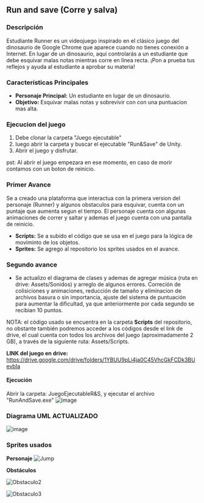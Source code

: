 ## Run and save (Corre y salva)
### Descripción

Estudiante Runner es un videojuego inspirado en el clásico juego del dinosaurio de Google Chrome que aparece cuando no tienes conexión a Internet. En lugar de un dinosaurio, aquí controlarás a un estudiante que debe esquivar malas notas mientras corre en línea recta. ¡Pon a prueba tus reflejos y ayuda al estudiante a aprobar su materia!

### Características Principales

- **Personaje Principal:** Un estudiante en lugar de un dinosaurio.
- **Objetivo:** Esquivar malas notas y sobrevivir con con una puntuacion mas alta.

### Ejecucion del juego 
  1. Debe clonar la carpeta "Juego ejecutable"
  2. luego abrir la carpeta y buscar el ejecutable "Run&Save" de Unity.
  3. Abrir el juego y disfrutar.
     
pst: Al abrir el juego empezara en ese momento, en caso de morir contamos con un boton de reinicio.
### Primer Avance

Se a creado una plataforma que interactua con la primera version del personaje (Runner) y algunos obstaculos para esquivar, cuenta con un puntaje que aumenta segun el tiempo. El personaje cuenta con algunas animaciones de correr y saltar y ademas el juego cuenta con una pantalla de reinicio.

- **Scripts:** Se a subido el código que se usa en el juego para la lógica de moviminto de los objetos.
- **Sprites:** Se agrego al repositorio los sprites usados en el avance.

### Segundo avance

- Se actualizo el diagrama de clases y ademas de agregar música (ruta en drive: Assets/Sonidos) y arreglo de algunos errores. Correción de colisiciones y animaciones, reducción de tamaño y eliminacion de archivos basura o sin importancia, ajuste del sistema de puntuación para aumentar la dificultad, ya que anteriormente por cada segundo se recibian 10 puntos.<br>

NOTA: el código usado se encuentra en la carpeta **Scripts** del repositorio, no obstante también podremos acceder a los códigos desde el link de drive, el cual cuenta con todos los archivos del juego (aproximadamente 2 GB), a través de la siguiente ruta: Assets/Scripts.

**LINK del juego en drive:** [https://drive.google.com/drive/folders/1YBUU9pLi4ja0C45VhcGkFCDk3BUevbIa ](https://drive.google.com/drive/folders/1TIZDt-XGNyR0tL85VARTm3fRvl9656Go)

#### Ejecución 

Abrir la carpeta: JuegoEjecutableR&S, y ejecutar el archivo "RunAndSave.exe"
![image](https://github.com/user-attachments/assets/29c34c92-459f-4488-8ef0-5a4f0338afc9)

### Diagrama UML ACTUALIZADO

![image](https://github.com/user-attachments/assets/5b499775-72f1-455a-93cb-1cebe10f611c)

### Sprites usados

**Personaje**
![Jump](https://github.com/145548109/Video-Juego---POO/assets/166523123/d1a59960-3eb3-48cf-8d48-eaa6caf660f7)

**Obstáculos**

![Obstaculo2](https://github.com/145548109/Video-Juego---POO/assets/166523123/55d18621-35ed-42f7-9096-5cb86dfc6932)

![Obstaculo3](https://github.com/145548109/Video-Juego---POO/assets/166523123/2d542df7-19f3-4ee9-afef-835b2f505cff)

